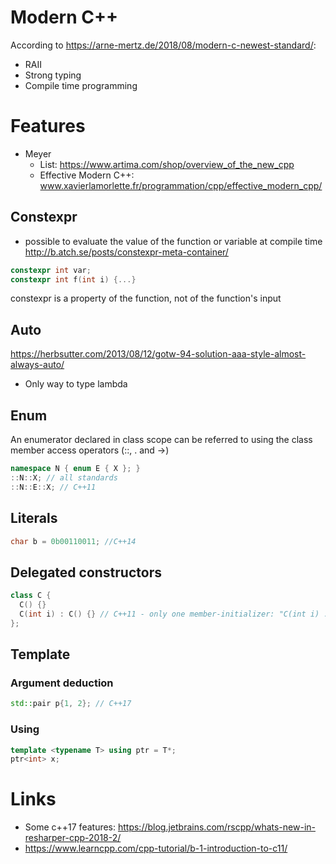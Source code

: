 # Modern C++
According to https://arne-mertz.de/2018/08/modern-c-newest-standard/:
* RAII
* Strong typing
* Compile time programming

# Features
* Meyer
  * List: https://www.artima.com/shop/overview_of_the_new_cpp
  * Effective Modern C++: www.xavierlamorlette.fr/programmation/cpp/effective_modern_cpp/

## Constexpr
* possible to evaluate the value of the function or variable at compile time
http://b.atch.se/posts/constexpr-meta-container/
```c++
constexpr int var;
constexpr int f(int i) {...}
```
constexpr is a property of the function, not of the function's input

## Auto
https://herbsutter.com/2013/08/12/gotw-94-solution-aaa-style-almost-always-auto/
* Only way to type lambda
## Enum
An enumerator declared in class scope can be referred to using the class member access operators (::, . and ->)
```c++
namespace N { enum E { X }; }
::N::X; // all standards
::N::E::X; // C++11
```
## Literals
```c++
char b = 0b00110011; //C++14
```
## Delegated constructors
```c++
class C {
  C() {}
  C(int i) : C() {} // C++11 - only one member-initializer: "C(int i) : C(), j_(0) {}" is not valid
};
```
## Template
### Argument deduction
```c++
std::pair p{1, 2}; // C++17
```
### Using
```c++
template <typename T> using ptr = T*; 
ptr<int> x;
```
# Links
* Some c++17 features: https://blog.jetbrains.com/rscpp/whats-new-in-resharper-cpp-2018-2/
* https://www.learncpp.com/cpp-tutorial/b-1-introduction-to-c11/
